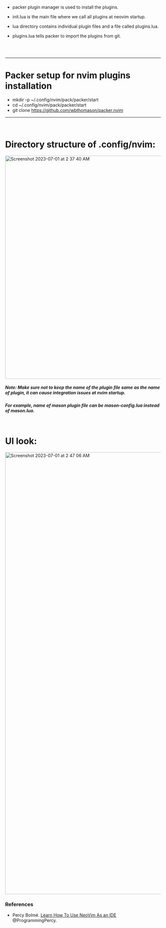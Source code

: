 - packer plugin manager is used to install the plugins.

- init.lua is the main file where we call all plugins at neovim startup.

- lua directory contains individual plugin files and a file called plugins.lua.

- plugins.lua tells packer to import the plugins from git.
 
<br /> 
<br />

---
# Packer setup for nvim plugins installation
-  mkdir -p ~/.config/nvim/pack/packer/start
-   cd ~/.config/nvim/pack/packer/start
-   git clone https://github.com/wbthomason/packer.nvim

---
<br />

# Directory structure of .config/nvim:

<img width="721" alt="Screenshot 2023-07-01 at 2 37 40 AM" src="https://github.com/gitynity/nvim-config/assets/23361845/f0646fc5-2bfd-4145-9aee-1781823f7827">








##### Note: Make sure not to keep the name of the plugin file same as the name of plugin, it can cause integration issues at nvim startup. 

##### For example, name of mason plugin file can be mason-config.lua instead of mason.lua. <br /> <br />  <br /> 

# UI look:

<img width="1427" alt="Screenshot 2023-07-01 at 2 47 06 AM" src="https://github.com/gitynity/nvim-config/assets/23361845/80651527-d453-42f1-9643-2a3e0e29e565">


<bre />

### References

- Percy Bolmé. [Learn How To Use NeoVim As an IDE](https://programmingpercy.tech/blog/learn-how-to-use-neovim-as-ide/) @ProgrammingPercy.
